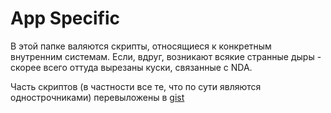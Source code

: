 ﻿# App Specific

В этой папке валяются скрипты, относящиеся к конкретным внутренним системам. Если, вдруг, возникают всякие странные дыры - скорее всего оттуда вырезаны куски, связанные с NDA.

Часть скриптов (в частности все те, что по сути являются однострочниками) перевыложены в [gist](https://gist.github.com/alexspeedfire)